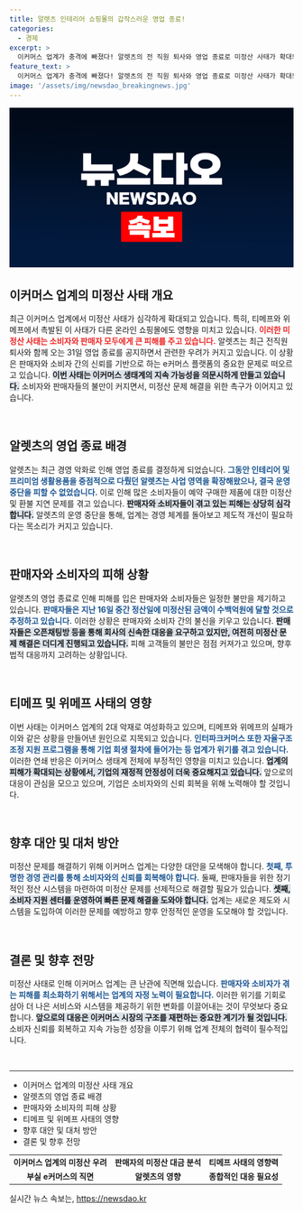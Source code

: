 ```yaml
---
title: 알렛츠 인테리어 쇼핑몰의 갑작스러운 영업 종료!
categories:
  - 경제
excerpt: >
  이커머스 업계가 충격에 빠졌다! 알렛츠의 전 직원 퇴사와 영업 종료로 미정산 사태가 확대되고 있으며, 소비자와 판매자들은 연쇄 피해를 호소하고 있다. 티몬과 위메프 이후 또 다른 위기가 오는 걸까?
feature_text: >
  이커머스 업계가 충격에 빠졌다! 알렛츠의 전 직원 퇴사와 영업 종료로 미정산 사태가 확대되고 있으며, 소비자와 판매자들은 연쇄 피해를 호소하고 있다. 티몬과 위메프 이후 또 다른 위기가 오는 걸까?
image: '/assets/img/newsdao_breakingnews.jpg'
---
```


<p><img src="/assets/img/newsdao_breakingnews.jpg" alt="koreaapp 속보" /></p>

<h2 data-ke-size="size26">이커머스 업계의 미정산 사태 개요</h2>

<p data-ke-size="size16">최근 이커머스 업계에서 미정산 사태가 심각하게 확대되고 있습니다. 특히, 티메프와 위메프에서 촉발된 이 사태가 다른 온라인 쇼핑몰에도 영향을 미치고 있습니다. <b><span style="color: #ee2323;">이러한 미정산 사태는 소비자와 판매자 모두에게 큰 피해를 주고 있습니다.</span></b> 알렛츠는 최근 전직원 퇴사와 함께 오는 31일 영업 종료를 공지하면서 관련한 우려가 커지고 있습니다. 이 상황은 판매자와 소비자 간의 신뢰를 기반으로 하는 e커머스 플랫폼의 중요한 문제로 떠오르고 있습니다. <b><span style="background-color: #21538527;">이번 사태는 이커머스 생태계의 지속 가능성을 의문시하게 만들고 있습니다.</span></b> 소비자와 판매자들의 불만이 커지면서, 미정산 문제 해결을 위한 촉구가 이어지고 있습니다.</p>

<p data-ke-size="size16">&nbsp;</p>

<h2 data-ke-size="size26">알렛츠의 영업 종료 배경</h2>

<p data-ke-size="size16">알렛츠는 최근 경영 악화로 인해 영업 종료를 결정하게 되었습니다. <b><span style="color: #1a5490;">그동안 인테리어 및 프리미엄 생활용품을 중점적으로 다뤘던 알렛츠는 사업 영역을 확장해왔으나, 결국 운영 중단을 피할 수 없었습니다.</span></b> 이로 인해 많은 소비자들이 예약 구매한 제품에 대한 미정산 및 환불 지연 문제를 겪고 있습니다. <b><span style="background-color: #21538527;">판매자와 소비자들이 겪고 있는 피해는 상당히 심각합니다.</span></b> 알렛츠의 운영 중단을 통해, 업계는 경영 체계를 돌아보고 제도적 개선이 필요하다는 목소리가 커지고 있습니다.</p>

<p data-ke-size="size16">&nbsp;</p>

<h2 data-ke-size="size26">판매자와 소비자의 피해 상황</h2>

<p data-ke-size="size16">알렛츠의 영업 종료로 인해 피해를 입은 판매자와 소비자들은 일정한 불만을 제기하고 있습니다. <b><span style="color: #1a5490;">판매자들은 지난 16일 중간 정산일에 미정산된 금액이 수백억원에 달할 것으로 추정하고 있습니다.</span></b> 이러한 상황은 판매자와 소비자 간의 불신을 키우고 있습니다. <b><span style="background-color: #21538527;">판매자들은 오픈채팅방 등을 통해 회사의 신속한 대응을 요구하고 있지만, 여전히 미정산 문제 해결은 더디게 진행되고 있습니다.</span></b> 피해 고객들의 불만은 점점 커져가고 있으며, 향후 법적 대응까지 고려하는 상황입니다.</p>

<p data-ke-size="size16">&nbsp;</p>

<h2 data-ke-size="size26">티메프 및 위메프 사태의 영향</h2>

<p data-ke-size="size16">이번 사태는 이커머스 업계의 2대 악재로 여성화하고 있으며, 티메프와 위메프의 실패가 이와 같은 상황을 만들어낸 원인으로 지목되고 있습니다. <b><span style="color: #1a5490;">인터파크커머스 또한 자율구조조정 지원 프로그램을 통해 기업 회생 절차에 들어가는 등 업계가 위기를 겪고 있습니다.</span></b> 이러한 연쇄 반응은 이커머스 생태계 전체에 부정적인 영향을 미치고 있습니다. <b><span style="background-color: #21538527;">업계의 피해가 확대되는 상황에서, 기업의 재정적 안정성이 더욱 중요해지고 있습니다.</span></b> 앞으로의 대응이 관심을 모으고 있으며, 기업은 소비자와의 신뢰 회복을 위해 노력해야 할 것입니다.</p>

<p data-ke-size="size16">&nbsp;</p>

<h2 data-ke-size="size26">향후 대안 및 대처 방안</h2>

<p data-ke-size="size16">미정산 문제를 해결하기 위해 이커머스 업계는 다양한 대안을 모색해야 합니다. <b><span style="color: #1a5490;">첫째, 투명한 경영 관리를 통해 소비자와의 신뢰를 회복해야 합니다.</span></b> 둘째, 판매자들을 위한 정기적인 정산 시스템을 마련하여 미정산 문제를 선제적으로 해결할 필요가 있습니다. <b><span style="background-color: #21538527;">셋째, 소비자 지원 센터를 운영하여 빠른 문제 해결을 도와야 합니다.</span></b> 업계는 새로운 제도와 시스템을 도입하여 이러한 문제를 예방하고 향후 안정적인 운영을 도모해야 할 것입니다.</p>

<p data-ke-size="size16">&nbsp;</p>

<h2 data-ke-size="size26">결론 및 향후 전망</h2>

<p data-ke-size="size16">미정산 사태로 인해 이커머스 업계는 큰 난관에 직면해 있습니다. <b><span style="color: #1a5490;">판매자와 소비자가 겪는 피해를 최소화하기 위해서는 업계의 자정 노력이 필요합니다.</span></b> 이러한 위기를 기회로 삼아 더 나은 서비스와 시스템을 제공하기 위한 변화를 이끌어내는 것이 무엇보다 중요합니다. <b><span style="background-color: #21538527;">앞으로의 대응은 이커머스 시장의 구조를 재편하는 중요한 계기가 될 것입니다.</span></b> 소비자 신뢰를 회복하고 지속 가능한 성장을 이루기 위해 업계 전체의 협력이 필수적입니다.</p>

<p data-ke-size="size16">&nbsp;</p>

<hr />

<ul>
<li>이커머스 업계의 미정산 사태 개요</li>
<li>알렛츠의 영업 종료 배경</li>
<li>판매자와 소비자의 피해 상황</li>
<li>티메프 및 위메프 사태의 영향</li>
<li>향후 대안 및 대처 방안</li>
<li>결론 및 향후 전망</li>
</ul>

<table>
<tr>
<td style="text-align: center; height: 17px;"><b>이커머스 업계의 미정산 우려</b></td>
<td style="text-align: center; height: 17px;"><b>판매자의 미정산 대금 분석</b></td>
<td style="text-align: center; height: 17px;"><b>티메프 사태의 영향력</b></td>
</tr>
<tr>
<td style="text-align: center; height: 17px;"><b>부실 e커머스의 직면</b></td>
<td style="text-align: center; height: 17px;"><b>알렛츠의 영향</b></td>
<td style="text-align: center; height: 17px;"><b>종합적인 대응 필요성</b></td>
</tr>
</table>
실시간 뉴스 속보는, <a href="https://newsdao.kr" rel="dofollow">https://newsdao.kr</a>


